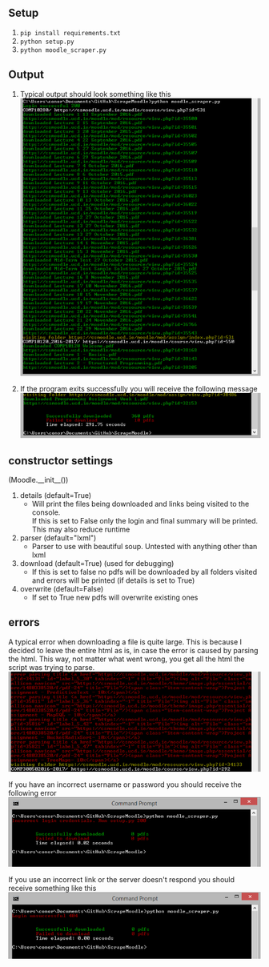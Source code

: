 ## Setup
1. `pip install requirements.txt` 
2. `python setup.py`
3. `python moodle_scraper.py`

## Output
1. Typical output should look something like this
![example.png](img/example.png)

2. If the program exits successfully you will receive the following message
![success.png](img/success.png)

## constructor settings
(Moodle.\_\_init\_\_())

1. details (default=True)
	* Will print the files being downloaded and links being visited to the console.  
		If this is set to False only the login and final summary will be printed.  
		This may also reduce runtime
2. parser (default="lxml")
	* Parser to use with beautiful soup. Untested with anything other than lxml
3. download (default=True) (used for debugging)
	* If this is set to false no pdfs will be downloaded by all folders visited and errors will be printed (if details is set to True)
4. overwrite (default=False)
	* If set to True new pdfs will overwrite existing ones

## errors
A typical error when downloading a file is quite large. This is because I decided to leave the entire html as is, in case the error is caused by parsing the html. This way, not matter what went wrong, you get all the html the script was trying to parse.
![typical_error.png](img/error.png)

If you have an incorrect username or password you should receive the following error
![credential_error.png](img/credential_error.png)

If you use an incorrect link or the server doesn't respond you should receive something like this
![login_error.png](img/login_error.png)